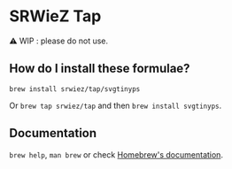 # SRWieZ Tap
⚠️ WIP : please do not use.

## How do I install these formulae?

```
brew install srwiez/tap/svgtinyps
```

Or `brew tap srwiez/tap` and then `brew install svgtinyps`.

## Documentation

`brew help`, `man brew` or check [Homebrew's documentation](https://docs.brew.sh).
